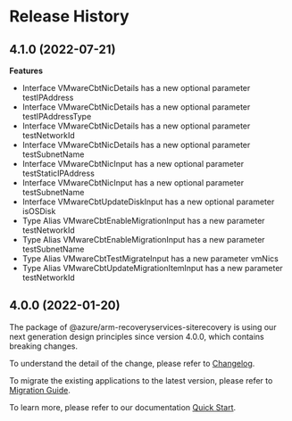 # Release History
    
## 4.1.0 (2022-07-21)
    
**Features**

  - Interface VMwareCbtNicDetails has a new optional parameter testIPAddress
  - Interface VMwareCbtNicDetails has a new optional parameter testIPAddressType
  - Interface VMwareCbtNicDetails has a new optional parameter testNetworkId
  - Interface VMwareCbtNicDetails has a new optional parameter testSubnetName
  - Interface VMwareCbtNicInput has a new optional parameter testStaticIPAddress
  - Interface VMwareCbtNicInput has a new optional parameter testSubnetName
  - Interface VMwareCbtUpdateDiskInput has a new optional parameter isOSDisk
  - Type Alias VMwareCbtEnableMigrationInput has a new parameter testNetworkId
  - Type Alias VMwareCbtEnableMigrationInput has a new parameter testSubnetName
  - Type Alias VMwareCbtTestMigrateInput has a new parameter vmNics
  - Type Alias VMwareCbtUpdateMigrationItemInput has a new parameter testNetworkId
    
    
## 4.0.0 (2022-01-20)

The package of @azure/arm-recoveryservices-siterecovery is using our next generation design principles since version 4.0.0, which contains breaking changes.

To understand the detail of the change, please refer to [Changelog](https://aka.ms/js-track2-changelog).

To migrate the existing applications to the latest version, please refer to [Migration Guide](https://aka.ms/js-track2-migration-guide).

To learn more, please refer to our documentation [Quick Start](https://aka.ms/js-track2-quickstart).
